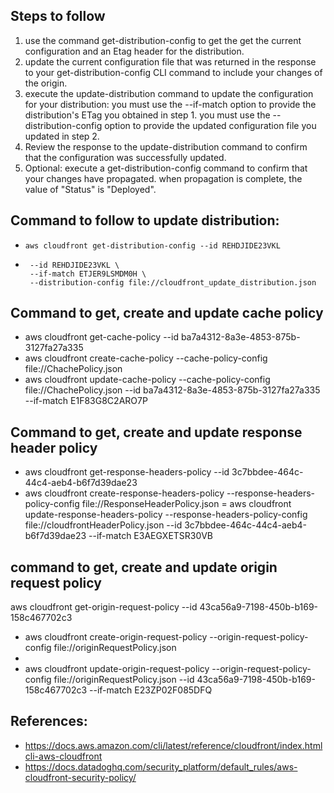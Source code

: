 ## Steps to follow

1. use the command get-distribution-config to get the get the current configuration and an Etag header for the distribution.
2. update the current configuration file that was returned in the response to your get-distribution-config CLI command to include your changes of the origin.
3. execute the update-distribution command to update the configuration for your distribution:
   you must use the --if-match option to provide the distribution's ETag you obtained in step 1.
   you must use the --distribution-config option to provide the updated configuration file you updated in step 2.
4. Review the response to the update-distribution command to confirm that the configuration was successfully updated.
5. Optional:
   execute a get-distribution-config command to confirm that your changes have propagated.
   when propagation is complete, the value of "Status" is "Deployed".


## Command to follow to update distribution:

- `aws cloudfront get-distribution-config --id REHDJIDE23VKL`

- ```aws cloudfront update-distribution \
   --id REHDJIDE23VKL \
   --if-match ETJER9LSMDM0H \
   --distribution-config file://cloudfront_update_distribution.json
   ```
## Command to get, create and update cache policy
- aws cloudfront get-cache-policy --id ba7a4312-8a3e-4853-875b-3127fa27a335
- aws cloudfront create-cache-policy --cache-policy-config file://ChachePolicy.json
- aws cloudfront update-cache-policy --cache-policy-config file://ChachePolicy.json --id ba7a4312-8a3e-4853-875b-3127fa27a335 --if-match E1F83G8C2ARO7P

## Command to get, create and update response header policy
- aws cloudfront get-response-headers-policy --id 3c7bbdee-464c-44c4-aeb4-b6f7d39dae23
- aws cloudfront create-response-headers-policy --response-headers-policy-config file://ResponseHeaderPolicy.json
= aws cloudfront update-response-headers-policy --response-headers-policy-config file://cloudfrontHeaderPolicy.json --id 3c7bbdee-464c-44c4-aeb4-b6f7d39dae23 --if-match E3AEGXETSR30VB

## command to get, create and update origin request policy
aws cloudfront get-origin-request-policy --id 43ca56a9-7198-450b-b169-158c467702c3

- aws cloudfront create-origin-request-policy --origin-request-policy-config file://originRequestPolicy.json
- 
- aws cloudfront update-origin-request-policy --origin-request-policy-config file://originRequestPolicy.json --id 43ca56a9-7198-450b-b169-158c467702c3 --if-match E23ZP02F085DFQ

## References:

- https://docs.aws.amazon.com/cli/latest/reference/cloudfront/index.htmlcli-aws-cloudfront
- https://docs.datadoghq.com/security_platform/default_rules/aws-cloudfront-security-policy/
